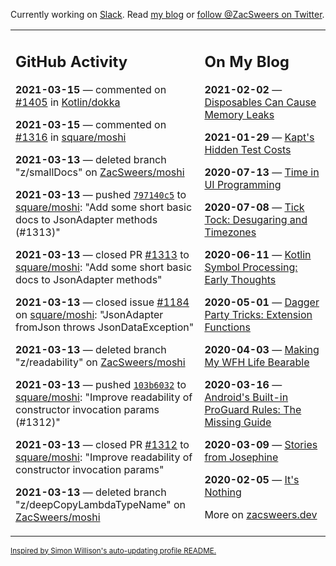 Currently working on [Slack](https://slack.com/). Read [my blog](https://zacsweers.dev/) or [follow @ZacSweers on Twitter](https://twitter.com/ZacSweers).

<table><tr><td valign="top" width="60%">

## GitHub Activity
<!-- githubActivity starts -->
**2021-03-15** — commented on [#1405](https://github.com/Kotlin/dokka/issues/1405#issuecomment-799644660) in [Kotlin/dokka](https://api.github.com/repos/Kotlin/dokka)

**2021-03-15** — commented on [#1316](https://github.com/square/moshi/issues/1316#issuecomment-799130973) in [square/moshi](https://api.github.com/repos/square/moshi)

**2021-03-13** — deleted branch "z/smallDocs" on [ZacSweers/moshi](https://api.github.com/repos/ZacSweers/moshi)

**2021-03-13** — pushed [`797140c5`](https://github.com/square/moshi/commit/797140c5cf0e376387b99fcaa8cc00988d1ffbb5) to [square/moshi](https://api.github.com/repos/square/moshi): "Add some short basic docs to JsonAdapter methods (#1313)"

**2021-03-13** — closed PR [#1313](https://api.github.com/repos/square/moshi/pulls/1313) to [square/moshi](https://api.github.com/repos/square/moshi): "Add some short basic docs to JsonAdapter methods"

**2021-03-13** — closed issue [#1184](https://api.github.com/repos/square/moshi/issues/1184) on [square/moshi](https://api.github.com/repos/square/moshi): "JsonAdapter fromJson throws JsonDataException"

**2021-03-13** — deleted branch "z/readability" on [ZacSweers/moshi](https://api.github.com/repos/ZacSweers/moshi)

**2021-03-13** — pushed [`103b6032`](https://github.com/square/moshi/commit/103b60328c3d2df9c7337fad5b4b1cc80cf5c133) to [square/moshi](https://api.github.com/repos/square/moshi): "Improve readability of constructor invocation params (#1312)"

**2021-03-13** — closed PR [#1312](https://api.github.com/repos/square/moshi/pulls/1312) to [square/moshi](https://api.github.com/repos/square/moshi): "Improve readability of constructor invocation params"

**2021-03-13** — deleted branch "z/deepCopyLambdaTypeName" on [ZacSweers/moshi](https://api.github.com/repos/ZacSweers/moshi)
<!-- githubActivity ends -->
</td><td valign="top" width="40%">

## On My Blog
<!-- blog starts -->
**2021-02-02** — [Disposables Can Cause Memory Leaks](https://www.zacsweers.dev/disposables-can-cause-memory-leaks/)

**2021-01-29** — [Kapt's Hidden Test Costs](https://www.zacsweers.dev/kapts-hidden-test-costs/)

**2020-07-13** — [Time in UI Programming](https://www.zacsweers.dev/time-in-ui/)

**2020-07-08** — [Tick Tock: Desugaring and Timezones](https://www.zacsweers.dev/ticktock-desugaring-timezones/)

**2020-06-11** — [Kotlin Symbol Processing: Early Thoughts](https://www.zacsweers.dev/kotlin-symbol-processor-early-thoughts/)

**2020-05-01** — [Dagger Party Tricks: Extension Functions](https://www.zacsweers.dev/dagger-party-tricks-extension-functions/)

**2020-04-03** — [Making My WFH Life Bearable](https://www.zacsweers.dev/making-wfh-life-bearable/)

**2020-03-16** — [Android's Built-in ProGuard Rules: The Missing Guide](https://www.zacsweers.dev/android-proguard-rules/)

**2020-03-09** — [Stories from Josephine](https://www.zacsweers.dev/stories-from-josephine/)

**2020-02-05** — [It's Nothing](https://www.zacsweers.dev/its-nothing/)
<!-- blog ends -->
More on [zacsweers.dev](https://zacsweers.dev/)
</td></tr></table>

<sub><a href="https://simonwillison.net/2020/Jul/10/self-updating-profile-readme/">Inspired by Simon Willison's auto-updating profile README.</a></sub>